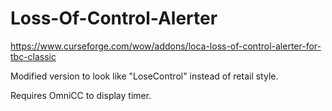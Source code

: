 # Loss-Of-Control-Alerter
https://www.curseforge.com/wow/addons/loca-loss-of-control-alerter-for-tbc-classic

Modified version to look like "LoseControl" instead of retail style.

Requires OmniCC to display timer.
